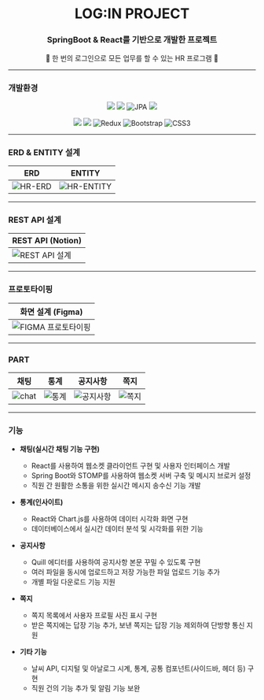 <div align="center">
  
# LOG:IN PROJECT

### SpringBoot & React를 기반으로 개발한 프로젝트
🥼 한 번의 로그인으로 모든 업무를 할 수 있는 HR 프로그램 🧥

</div>

---

### 개발환경

<div align="center">
  
<img src="https://img.shields.io/badge/java-007396?style=for-the-badge&logo=OpenJDK&logoColor=white"> <img src="https://img.shields.io/badge/springboot-6DB33F?style=for-the-badge&logo=springboot&logoColor=white"> ![JPA](https://img.shields.io/badge/JPA-A5915F.svg?&style=for-the-badge&logo=Java&logoColor=white) <img src="https://img.shields.io/badge/MySQL-4479A1?style=for-the-badge&logo=MySQL&logoColor=white">

<img src="https://img.shields.io/badge/React-61DAFB?style=for-the-badge&logo=React&logoColor=white"> <img src="https://img.shields.io/badge/JavaScript-F7DF1E?style=for-the-badge&logo=JavaScript&logoColor=white"> ![Redux](https://img.shields.io/badge/redux-%23593d88.svg?style=for-the-badge&logo=redux&logoColor=white) ![Bootstrap](https://img.shields.io/badge/bootstrap-%238511FA.svg?style=for-the-badge&logo=bootstrap&logoColor=white) ![CSS3](https://img.shields.io/badge/css3-%231572B6.svg?style=for-the-badge&logo=css3&logoColor=white)

</div>

---

### ERD & ENTITY 설계

<div align="center">
  
| ERD | ENTITY |
| --- | --- |
| ![HR-ERD](https://github.com/her9797/LOGIN/assets/153487372/ef2fab5c-e7c3-4bcc-80fd-62923f3a07ab) | ![HR-ENTITY](https://github.com/her9797/LOGIN/assets/153487372/75941059-cea7-4d61-9e9a-0c9d993b41b6) |

</div>

---

### REST API 설계

<div align="center">
  
| REST API (Notion) |
| --- |
| ![REST API 설계](https://github.com/her9797/LOGIN/assets/153487372/cc9ec968-378a-47bf-854d-63aba5213d06) |

</div>

---

### 프로토타이핑

<div align="center">
  
| 화면 설계 (Figma) |
| --- |
| ![FIGMA 프로토타이핑](https://github.com/her9797/LOGIN/assets/153487372/6e5fb7b1-190d-4bcb-8aeb-9c8eb1abd7ff) |

</div>

---

### PART

<div align="center">
  
| 채팅 | 통계 | 공지사항 | 쪽지 |
| --- | --- | --- | --- |
| ![chat](https://github.com/her9797/LOGIN/assets/153487372/1de8a840-061b-4581-9417-9b0b54d3fac7) | ![통계](https://github.com/her9797/LOGIN/assets/153487372/6a81994a-bd1c-46fa-a16e-c2fd61e729b5) | ![공지사항](https://github.com/her9797/LOGIN/assets/153487372/40494317-095b-48c8-ae4d-1cd99d856a15) | ![쪽지](https://github.com/her9797/LOGIN/assets/153487372/2e5dfa54-1e00-4f26-8484-42b2af00d2c0) |

</div>

---

### 기능

- **채팅(실시간 채팅 기능 구현)**
  - React를 사용하여 웹소켓 클라이언트 구현 및 사용자 인터페이스 개발
  - Spring Boot와 STOMP를 사용하여 웹소켓 서버 구축 및 메시지 브로커 설정
  - 직원 간 원활한 소통을 위한 실시간 메시지 송수신 기능 개발

- **통계(인사이트)**
  - React와 Chart.js를 사용하여 데이터 시각화 화면 구현
  - 데이터베이스에서 실시간 데이터 분석 및 시각화를 위한 기능

- **공지사항**
  - Quill 에디터를 사용하여 공지사항 본문 꾸밀 수 있도록 구현
  - 여러 파일을 동시에 업로드하고 저장 가능한 파일 업로드 기능 추가
  - 개별 파일 다운로드 기능 지원

- **쪽지**
  - 쪽지 목록에서 사용자 프로필 사진 표시 구현
  - 받은 쪽지에는 답장 기능 추가, 보낸 쪽지는 답장 기능 제외하여 단방향 통신 지원

- **기타 기능**
  - 날씨 API, 디지털 및 아날로그 시계, 통계, 공통 컴포넌트(사이드바, 헤더 등) 구현
  - 직원 건의 기능 추가 및 알림 기능 보완
